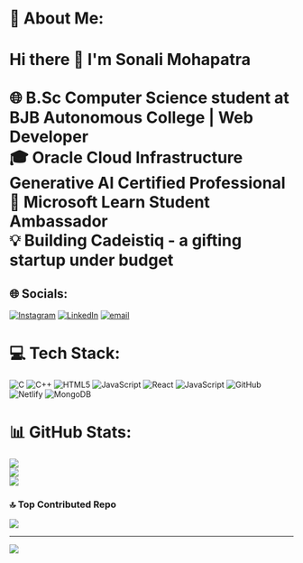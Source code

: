 # 💫 About Me:
# Hi there 👋 I'm Sonali Mohapatra<br><br>🌐 B.Sc Computer Science student at BJB Autonomous College | Web Developer  <br>🎓 Oracle Cloud Infrastructure Generative AI Certified Professional  <br>🌟 Microsoft Learn Student Ambassador  <br>💡 Building Cadeistiq - a gifting startup under budget<br>


## 🌐 Socials:
[![Instagram](https://img.shields.io/badge/Instagram-%23E4405F.svg?logo=Instagram&logoColor=white)](https://instagram.com/https://www.instagram.com/_sonali_m_ig/) [![LinkedIn](https://img.shields.io/badge/LinkedIn-%230077B5.svg?logo=linkedin&logoColor=white)](https://linkedin.com/in/linkedin.com/in/sonali-mohapatra-3297182ba) [![email](https://img.shields.io/badge/Email-D14836?logo=gmail&logoColor=white)](mailto:sonaliworkspace2024@gmail.com) 

# 💻 Tech Stack:
![C](https://img.shields.io/badge/c-%2300599C.svg?style=flat&logo=c&logoColor=white) ![C++](https://img.shields.io/badge/c++-%2300599C.svg?style=flat&logo=c%2B%2B&logoColor=white) ![HTML5](https://img.shields.io/badge/html5-%23E34F26.svg?style=flat&logo=html5&logoColor=white) ![JavaScript](https://img.shields.io/badge/javascript-%23323330.svg?style=flat&logo=javascript&logoColor=%23F7DF1E) ![React](https://img.shields.io/badge/react-%2320232a.svg?style=flat&logo=react&logoColor=%2361DAFB) ![JavaScript](https://img.shields.io/badge/javascript-%23323330.svg?style=flat&logo=javascript&logoColor=%23F7DF1E) ![GitHub](https://img.shields.io/badge/github-%23121011.svg?style=flat&logo=github&logoColor=white) ![Netlify](https://img.shields.io/badge/netlify-%23000000.svg?style=flat&logo=netlify&logoColor=#00C7B7) ![MongoDB](https://img.shields.io/badge/MongoDB-%234ea94b.svg?style=flat&logo=mongodb&logoColor=white)
# 📊 GitHub Stats:
![](https://github-readme-stats.vercel.app/api?username=SonaliWorkSpace&theme=dark&hide_border=false&include_all_commits=true&count_private=true)<br/>
![](https://nirzak-streak-stats.vercel.app/?user=SonaliWorkSpace&theme=dark&hide_border=false)<br/>
![](https://github-readme-stats.vercel.app/api/top-langs/?username=SonaliWorkSpace&theme=dark&hide_border=false&include_all_commits=true&count_private=true&layout=compact)

### 🔝 Top Contributed Repo
![](https://github-contributor-stats.vercel.app/api?username=SonaliWorkSpace&limit=5&theme=dark&combine_all_yearly_contributions=true)

---
[![](https://visitcount.itsvg.in/api?id=SonaliWorkSpace&icon=0&color=0)](https://visitcount.itsvg.in)

<!-- Proudly created with GPRM ( https://gprm.itsvg.in ) -->
